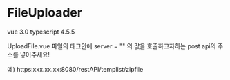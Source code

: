 # FileUploader



vue 3.0
typescript 4.5.5

UploadFile.vue 파일의 <file-pond> 태그안에 server = ""  의 값을 호출하고자하는 post api의 주소를 넣어주세요! 
 
예) https:xxx.xx.xx:8080/restAPI/templist/zipfile
